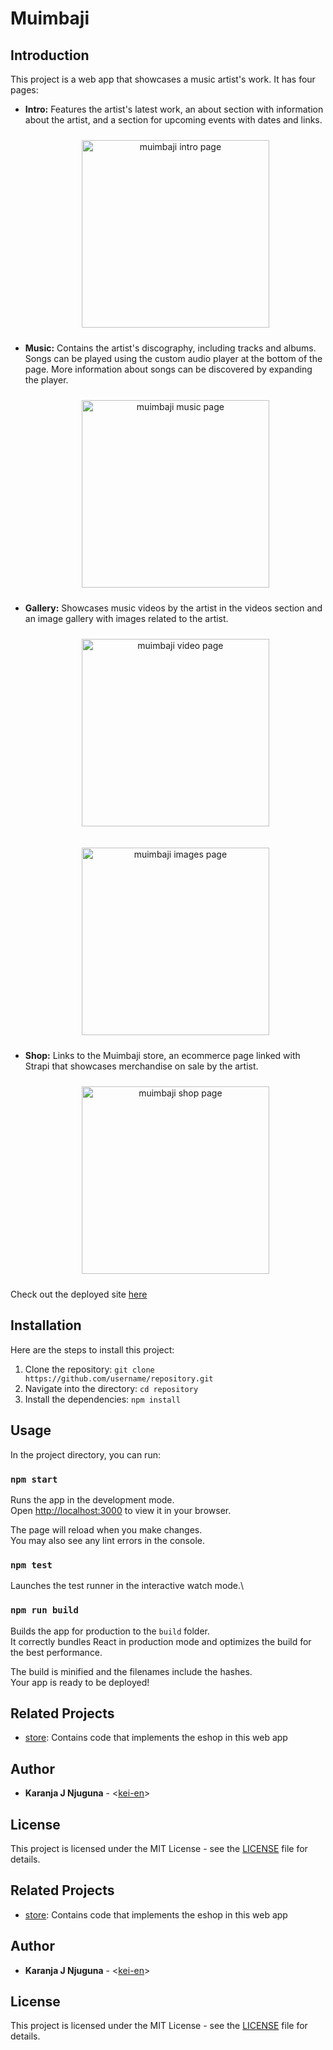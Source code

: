 # Muimbaji

## Introduction

This project is a web app that showcases a music artist's work. It has four pages:

- **Intro:** Features the artist's latest work, an about section with information about the artist, and a section for upcoming events with dates and links.
    <p align="middle">
    <img src="./public/homepage-mobile.webp"
        alt="muimbaji intro page"
        width="300"
        style="padding: 10px"
    >
    </p>
- **Music:** Contains the artist's discography, including tracks and albums. Songs can be played using the custom audio player at the bottom of the page. More information about songs can be discovered by expanding the player.
    <p align="middle">
    <img src="./public/musicpage-mobile.webp"
        alt="muimbaji music page"
        width="300"
        style="padding: 10px"
    >
    </p>
- **Gallery:** Showcases music videos by the artist in the videos section and an image gallery with images related to the artist.
    <p align="middle">
    <img src="./public/videopage-mobile.webp"
        alt="muimbaji video page"
        width="300"
        style="padding: 10px"
    >
    </p>
    <p align="middle">
    <img src="./public/imagepage-mobile.webp"
        alt="muimbaji images page"
        width="300"
        style="padding: 10px;"
    >
    </p>
- **Shop:** Links to the Muimbaji store, an ecommerce page linked with Strapi that showcases merchandise on sale by the artist.
    <p align="middle">
    <img src="./public/shoppage-mobile.webp"
        alt="muimbaji shop page"
        width="300"
        style="padding: 10px"
    >
    </p>

Check out the deployed site [here](https://muimbaji.vercel.app)

## Installation

Here are the steps to install this project:

1. Clone the repository: `git clone https://github.com/username/repository.git`
2. Navigate into the directory: `cd repository`
3. Install the dependencies: `npm install`

## Usage

In the project directory, you can run:

### `npm start`

Runs the app in the development mode.\
Open [http://localhost:3000](http://localhost:3000) to view it in your browser.

The page will reload when you make changes.\
You may also see any lint errors in the console.

### `npm test`

Launches the test runner in the interactive watch mode.\

### `npm run build`

Builds the app for production to the `build` folder.\
It correctly bundles React in production mode and optimizes the build for the best performance.

The build is minified and the filenames include the hashes.\
Your app is ready to be deployed!

## Related Projects

- [store](https://github.com/kei-en/store): Contains code that implements the eshop in this web app

## Author

- **Karanja J Njuguna** - <[kei-en](https://github.com/kei-en)>

## License

This project is licensed under the MIT License - see the [LICENSE](./LICENSE) file for details.

## Related Projects

- [store](https://github.com/kei-en/store): Contains code that implements the eshop in this web app

## Author

- **Karanja J Njuguna** - <[kei-en](https://github.com/kei-en)>

## License

This project is licensed under the MIT License - see the [LICENSE](./LICENSE) file for details.
